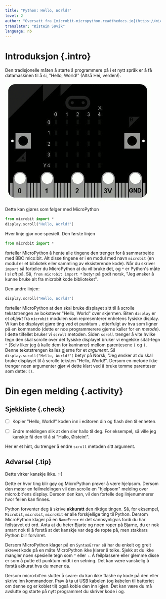 ```yaml
---
title: "Python: Hello, World!"
level: 2
author: "Oversatt fra [microbit-micropython.readthedocs.io](https://microbit-micropython.readthedocs.io/en/latest/tutorials/buttons.html)"
translator: "Øistein Søvik"
language: nb
---
```



# Introduksjon {.intro}

Den tradisjonelle måten å starte å programmere på i et nytt språk er å få
datamaskinen til å si, "Hello, World!" (Altså Hei, verden!).

![Bilde av en microbit som scroller texten "Hello, World!"](scroll-hello1.gif)

Dette kan gjøres som følger med MicroPython

```python
from microbit import *
display.scroll("Hello, World!")
```

Hver linje gjør noe spesielt. Den første linjen

```python
from microbit import *
```

forteller MicroPython å hente alle tingene den trenger for å sammarbeide med BBC
mico:bit. Alt disse tingene er i en modul med navn `microbit` (en modul er et
bibliotek eller sammling av eksisterende kode). Når du skriver `import` så
forteller du MicroPython at du vil bruke det, og `*` er Python's måte i si *alt*
på. Så, `from microbit import *` betyr på godt norsk, "Jeg ønsker å kunne bruke
alt fra microbit kode biblioteket".

Den andre linjen:

```python
display.scroll("Hello, World!")
```

forteller MicroPython at den skal bruke displayet sitt til å scrolle
tekststrengen av bokstaver "Hello, World" over skjermen. Biten `display` er et
*objekt* fra `microbit` modulen som representerer enhetens fysiske display. Vi
kan be displayet gjøre ting ved et punktum `.` etterfulgt av hva som ligner på
en kommando (dette er noe programmerere gjerne kaller for en *metode*). I dette
tilfellet bruker vi `scroll` metoden. Siden `scroll` trenger å vite hvilke tegn
den skal scrolle over det fysiske displayet bruker vi engelske sitat-tegn `"`
(Selv liker jeg å kalle dem for kaninører) mellom parentesene `(` og `)`. Denne
tekststrengen kalles gjerne for et *argument*. Så `display.scroll("Hello,
World!")` betyr på Norsk, "Jeg ønsker at du skal bruke displayet til å scrolle
teksten "Hello, World!". Dersom en metode ikke trenger noen argumenter gjør vi
dette klart ved å bruke tomme parenteser som dette: `()`.


# Din egen melding {.activity}

## Sjekkliste {.check}

- [ ] Kopier "Hello, World!" koden inn i editoren din og flash den til enheten.

- [ ] Endre meldingen slik at den sier hallo til deg. For eksempel, så ville jeg
      kanskje få den til å si "Hallo, Øistein!".

Her er et hint, du trenger å endre `scroll` metoden sitt argument.

## Advarsel {.tip}

Dette virker kanskje ikke. :-)

Dette er hvor ting blir gøy og MicroPython prøver å være hjelpsom. Dersom den
møter en feilmeldingen vil den scrolle en "hjelpsom" melding over micro:bit'ens
display. Dersom den kan, vil den fortelle deg linjenummerer hvor feilen kan
finnes.

Python forventer deg å skrive **akkuratt** den riktige tingen. Så, for eksempel,
`Microbit`, `microbit`, `microBit` er alle forskjellige ting til Python. Dersom
MicroPython klager på en `NameError` er det sannsynligvis fordi du har
feilstavet ett ord. Anta at du heter Bjarte og noen roper på Bjarne, du er nok
smart nok til å forstå at det kanskje var deg de ropte på, men stakkars Python
blir forvirret.

Dersom MicroPython klager på en `SyntaxError` så har du enkelt og greit skrevet
kode på en måte MicroPython ikke klarer å tolke. Sjekk at du ikke mangler noen
spesielle tegn som `"` eller `:`. Å feilplassere eller glemme disse er som å
putte ett punktum midt i en setning. Det kan være vanskelig å forstå akkurat hva
du mener da.

Dersom micro:bit'en slutter å svare: du kan ikke flashe ny kode på den eller
skrive inn kommandoer. Prøv å ta ut USB kabelen (og kabelen til batteriet om
denne og er koblet til) også koble den inn igjen. Det kan være du må avslutte og
starte på nytt programmet du skriver kode i og.
